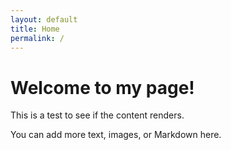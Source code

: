```yaml
---
layout: default
title: Home
permalink: /
---
```


# Welcome to my page!

This is a test to see if the content renders.

You can add more text, images, or Markdown here.
